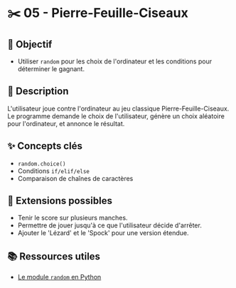 # ✂️ 05 - Pierre-Feuille-Ciseaux

## 🎯 Objectif

- Utiliser `random` pour les choix de l'ordinateur et les conditions pour déterminer le gagnant.

## 📝 Description

L'utilisateur joue contre l'ordinateur au jeu classique Pierre-Feuille-Ciseaux. Le programme demande le choix de l'utilisateur, génère un choix aléatoire pour l'ordinateur, et annonce le résultat.

## ✨ Concepts clés

- `random.choice()`
- Conditions `if/elif/else`
- Comparaison de chaînes de caractères

## 🚀 Extensions possibles

- Tenir le score sur plusieurs manches.
- Permettre de jouer jusqu'à ce que l'utilisateur décide d'arrêter.
- Ajouter le 'Lézard' et le 'Spock' pour une version étendue.

## 📚 Ressources utiles

- [Le module `random` en Python](https://docs.python.org/3/library/random.html)